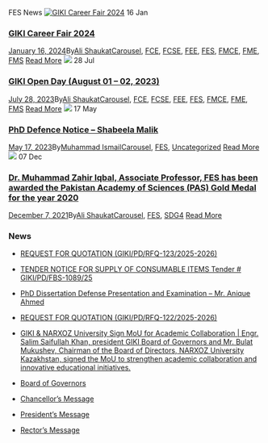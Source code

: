 FES News
[![GIKI Career Fair 2024](https://giki.edu.pk/wp-content/uploads/2024/01/Career-Fair-Programs-212x300.jpg)](https://giki.edu.pk/2024/01/16/career-fair-2024/)
16
Jan
### [GIKI Career Fair 2024](https://giki.edu.pk/2024/01/16/career-fair-2024/)
[January 16, 2024](https://giki.edu.pk/2024/01/16/)By[Ali Shaukat](https://giki.edu.pk/author/alishaukat/ "Posts by Ali Shaukat")[Carousel](https://giki.edu.pk/carousel_home/), [FCE](https://giki.edu.pk/fce_news/), [FCSE](https://giki.edu.pk/fcse_news/), [FEE](https://giki.edu.pk/fee_news/), [FES](https://giki.edu.pk/fes_news/), [FMCE](https://giki.edu.pk/fmce_news/), [FME](https://giki.edu.pk/fme_news/), [FMS](https://giki.edu.pk/fms_news/)
[Read More](https://giki.edu.pk/2024/01/16/career-fair-2024/)
[![](https://giki.edu.pk/fes_news/)](https://giki.edu.pk/2023/07/28/giki-open-day/)
28
Jul
### [GIKI Open Day (August 01 – 02, 2023)](https://giki.edu.pk/2023/07/28/giki-open-day/)
[July 28, 2023](https://giki.edu.pk/2023/07/28/)By[Ali Shaukat](https://giki.edu.pk/author/alishaukat/ "Posts by Ali Shaukat")[Carousel](https://giki.edu.pk/carousel_home/), [FCE](https://giki.edu.pk/fce_news/), [FCSE](https://giki.edu.pk/fcse_news/), [FEE](https://giki.edu.pk/fee_news/), [FES](https://giki.edu.pk/fes_news/), [FMCE](https://giki.edu.pk/fmce_news/), [FME](https://giki.edu.pk/fme_news/), [FMS](https://giki.edu.pk/fms_news/)
[Read More](https://giki.edu.pk/2023/07/28/giki-open-day/)
[![](https://giki.edu.pk/fes_news/)](https://giki.edu.pk/2023/05/17/phd-defence-notice-shabeela-malik/)
17
May
### [PhD Defence Notice – Shabeela Malik](https://giki.edu.pk/2023/05/17/phd-defence-notice-shabeela-malik/)
[May 17, 2023](https://giki.edu.pk/2023/05/17/)By[Muhammad Ismail](https://giki.edu.pk/author/muhammadismail/ "Posts by Muhammad Ismail")[Carousel](https://giki.edu.pk/carousel_home/), [FES](https://giki.edu.pk/fes_news/), [Uncategorized](https://giki.edu.pk/uncategorized/)
[Read More](https://giki.edu.pk/2023/05/17/phd-defence-notice-shabeela-malik/)
[![](https://giki.edu.pk/fes_news/)](https://giki.edu.pk/2021/12/07/dr-muhammad-zahir-iqbal-associate-professor-fes-has-been-awarded-the-pakistan-academy-of-sciences-pas-gold-medal-for-the-year-2020/)
07
Dec
### [Dr. Muhammad Zahir Iqbal, Associate Professor, FES has been awarded the Pakistan Academy of Sciences (PAS) Gold Medal for the year 2020](https://giki.edu.pk/2021/12/07/dr-muhammad-zahir-iqbal-associate-professor-fes-has-been-awarded-the-pakistan-academy-of-sciences-pas-gold-medal-for-the-year-2020/)
[December 7, 2021](https://giki.edu.pk/2021/12/07/)By[Ali Shaukat](https://giki.edu.pk/author/alishaukat/ "Posts by Ali Shaukat")[Carousel](https://giki.edu.pk/carousel_home/), [FES](https://giki.edu.pk/fes_news/), [SDG4](https://giki.edu.pk/sdg4/)
[Read More](https://giki.edu.pk/2021/12/07/dr-muhammad-zahir-iqbal-associate-professor-fes-has-been-awarded-the-pakistan-academy-of-sciences-pas-gold-medal-for-the-year-2020/)
### News
  * [REQUEST FOR QUOTATION (GIKI/PD/RFQ-123/2025-2026)](https://giki.edu.pk/2025/10/17/request-for-quotation-giki-pd-rfq-123-2025-2026/)
  * [TENDER NOTICE FOR SUPPLY OF CONSUMABLE ITEMS Tender # GIKI/PD/FBS-1089/25](https://giki.edu.pk/2025/10/16/tender-notice-for-supply-of-consumable-items-tender-giki-pd-fbs-1089-25/)
  * [PhD Dissertation Defense Presentation and Examination – Mr. Anique Ahmed](https://giki.edu.pk/2025/10/14/phd-dissertation-defense-presentation-and-examination-mr-anique-ahmed/)
  * [REQUEST FOR QUOTATION (GIKI/PD/RFQ-122/2025-2026)](https://giki.edu.pk/2025/10/14/request-for-quotation-giki-pd-rfq-122-2025-2026/)
  * [GIKI & NARXOZ University Sign MoU for Academic Collaboration | Engr. Salim Saifullah Khan, president GIKI Board of Governors and Mr. Bulat Mukushev, Chairman of the Board of Directors, NARXOZ University Kazakhstan, signed the MoU to strengthen academic collaboration and innovative educational initiatives.](https://giki.edu.pk/2025/10/13/giki-narxoz-university-sign-mou-for-academic-collaboration-engr-salim-saifullah-khan-president-giki-board-of-governors-and-mr-bulat-mukushev-chairman-of-the-board-of-directors-narxoz-univ/)


  * [Board of Governors](https://giki.edu.pk/board-of-governors/)
  * [Chancellor’s Message](https://giki.edu.pk/?page_id=14826)
  * [President’s Message](https://giki.edu.pk/presidents-message/)
  * [Rector’s Message](https://giki.edu.pk/rectors-message/)


